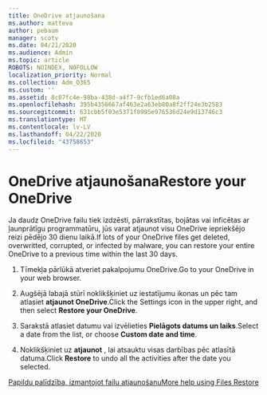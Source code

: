 ```yaml
---
title: OneDrive atjaunošana
ms.author: matteva
author: pebaum
manager: scotv
ms.date: 04/21/2020
ms.audience: Admin
ms.topic: article
ROBOTS: NOINDEX, NOFOLLOW
localization_priority: Normal
ms.collection: Adm_O365
ms.custom: ''
ms.assetid: 8c07fc4e-98ba-438d-a4f7-9cfb1ed6a08a
ms.openlocfilehash: 395b4356667af463e2a63eb80a8f2ff24e3b2583
ms.sourcegitcommit: 631cbb5f03e5371f0995e976536d24e9d13746c3
ms.translationtype: MT
ms.contentlocale: lv-LV
ms.lasthandoff: 04/22/2020
ms.locfileid: "43758653"
---
```

# <a name="restore-your-onedrive"></a><span data-ttu-id="cc7c6-102">OneDrive atjaunošana</span><span class="sxs-lookup"><span data-stu-id="cc7c6-102">Restore your OneDrive</span></span>

<span data-ttu-id="cc7c6-103">Ja daudz OneDrive failu tiek izdzēsti, pārrakstītas, bojātas vai inficētas ar ļaunprātīgu programmatūru, jūs varat atjaunot visu OneDrive iepriekšējo reizi pēdējo 30 dienu laikā.</span><span class="sxs-lookup"><span data-stu-id="cc7c6-103">If lots of your OneDrive files get deleted, overwritted, corrupted, or infected by malware, you can restore your entire OneDrive to a previous time within the last 30 days.</span></span>
  
1. <span data-ttu-id="cc7c6-104">Tīmekļa pārlūkā atveriet pakalpojumu OneDrive.</span><span class="sxs-lookup"><span data-stu-id="cc7c6-104">Go to your OneDrive in your web browser.</span></span>
    
2. <span data-ttu-id="cc7c6-105">Augšējā labajā stūrī noklikšķiniet uz iestatījumu ikonas un pēc tam atlasiet **atjaunot OneDrive**.</span><span class="sxs-lookup"><span data-stu-id="cc7c6-105">Click the Settings icon in the upper right, and then select **Restore your OneDrive**.</span></span>
    
3. <span data-ttu-id="cc7c6-106">Sarakstā atlasiet datumu vai izvēlieties **Pielāgots datums un laiks**.</span><span class="sxs-lookup"><span data-stu-id="cc7c6-106">Select a date from the list, or choose **Custom date and time**.</span></span>
    
4. <span data-ttu-id="cc7c6-107">Noklikšķiniet uz **atjaunot** , lai atsauktu visas darbības pēc atlasītā datuma.</span><span class="sxs-lookup"><span data-stu-id="cc7c6-107">Click **Restore** to undo all the activities after the date you selected.</span></span> 
    
[<span data-ttu-id="cc7c6-108">Papildu palīdzība, izmantojot failu atjaunošanu</span><span class="sxs-lookup"><span data-stu-id="cc7c6-108">More help using Files Restore</span></span>](https://go.microsoft.com/fwlink/?linkid=872874)
  

